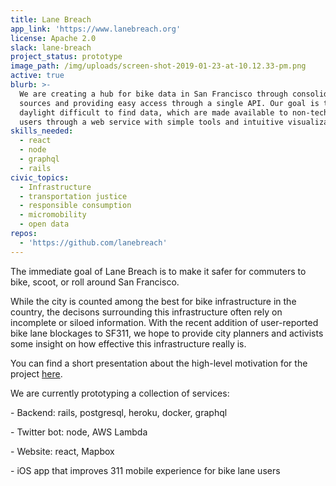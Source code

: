 ```yaml
---
title: Lane Breach
app_link: 'https://www.lanebreach.org'
license: Apache 2.0
slack: lane-breach
project_status: prototype
image_path: /img/uploads/screen-shot-2019-01-23-at-10.12.33-pm.png
active: true
blurb: >-
  We are creating a hub for bike data in San Francisco through consolidating
  sources and providing easy access through a single API. Our goal is to
  daylight difficult to find data, which are made available to non-technical
  users through a web service with simple tools and intuitive visualizations.
skills_needed:
  - react
  - node
  - graphql
  - rails
civic_topics:
  - Infrastructure
  - transportation justice
  - responsible consumption
  - micromobility
  - open data
repos:
  - 'https://github.com/lanebreach'
---
```

The immediate goal of Lane Breach is to make it safer for commuters to bike, scoot, or roll around San Francisco. 

While the city is counted among the best for bike infrastructure in the country, the decisons surrounding this infrastructure often rely on incomplete or siloed information. With the recent addition of user-reported bike lane blockages to SF311, we hope to provide city planners and activists some insight on how effective this infrastructure really is.

You can find a short presentation about the high-level motivation for the project [here](https://drive.google.com/open?id=1J0R3I_wG2amPs8QbAZEk9Rl5thQOOkXe8lSRHljDHa4).

We are currently prototyping a collection of services:

\- Backend: rails, postgresql, heroku, docker, graphql

\- Twitter bot: node, AWS Lambda

\- Website: react, Mapbox

\- iOS app that improves 311 mobile experience for bike lane users
